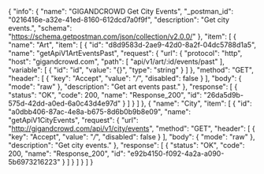 {
  "info": {
    "name": "GIGANDCROWD Get City Events",
    "_postman_id": "0216416e-a32e-41ed-8160-612dcd7a0f9f",
    "description": "Get city events.",
    "schema": "https://schema.getpostman.com/json/collection/v2.0.0/"
  },
  "item": [
    {
      "name": "Art",
      "item": [
        {
          "id": "d8d9583d-2ae9-42d0-8a2f-04dc5788d1a5",
          "name": "getApiV1ArtEventsPast",
          "request": {
            "url": {
              "protocol": "http",
              "host": "gigandcrowd.com",
              "path": [
                "api/v1/art/:id/events/past"
              ],
              "variable": [
                {
                  "id": "id",
                  "value": "{}",
                  "type": "string"
                }
              ]
            },
            "method": "GET",
            "header": [
              {
                "key": "Accept",
                "value": "*/*",
                "disabled": false
              }
            ],
            "body": {
              "mode": "raw"
            },
            "description": "Get art events past."
          },
          "response": [
            {
              "status": "OK",
              "code": 200,
              "name": "Response_200",
              "id": "26da5d9b-575d-42dd-a0ed-6a0c43d4e97d"
            }
          ]
        }
      ]
    },
    {
      "name": "City",
      "item": [
        {
          "id": "a0dbb406-87ac-4e8a-b675-8d6b0b9b8e09",
          "name": "getApiV1CityEvents",
          "request": {
            "url": "http://gigandcrowd.com/api/v1/city/events",
            "method": "GET",
            "header": [
              {
                "key": "Accept",
                "value": "*/*",
                "disabled": false
              }
            ],
            "body": {
              "mode": "raw"
            },
            "description": "Get city events."
          },
          "response": [
            {
              "status": "OK",
              "code": 200,
              "name": "Response_200",
              "id": "e92b4150-f092-4a2a-a090-5b6973216223"
            }
          ]
        }
      ]
    }
  ]
}